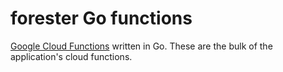 # forester Go functions

[Google Cloud Functions](https://cloud.google.com/functions) written in Go. These are the bulk of
the application's cloud functions.
